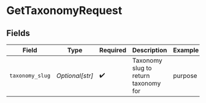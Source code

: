# GetTaxonomyRequest


## Fields

| Field                                | Type                                 | Required                             | Description                          | Example                              |
| ------------------------------------ | ------------------------------------ | ------------------------------------ | ------------------------------------ | ------------------------------------ |
| `taxonomy_slug`                      | *Optional[str]*                      | :heavy_check_mark:                   | Taxonomy slug to return taxonomy for | purpose                              |